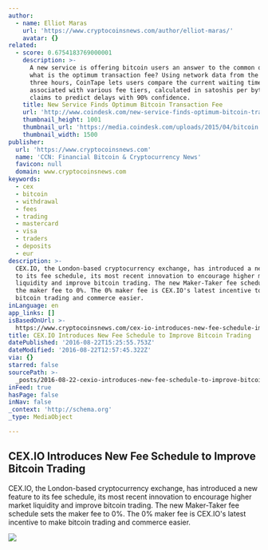 ```yaml
---
author:
  - name: Elliot Maras
    url: 'https://www.cryptocoinsnews.com/author/elliot-maras/'
    avatar: {}
related:
  - score: 0.6754183769000001
    description: >-
      A new service is offering bitcoin users an answer to the common question:
      what is the optimum transaction fee? Using network data from the past
      three hours, CoinTape lets users compare the current waiting times
      associated with various fee tiers, calculated in satoshis per byte. It
      claims to predict delays with 90% confidence.
    title: New Service Finds Optimum Bitcoin Transaction Fee
    url: 'http://www.coindesk.com/new-service-finds-optimum-bitcoin-transaction-fee/'
    thumbnail_height: 1001
    thumbnail_url: 'https://media.coindesk.com/uploads/2015/04/bitcoin.jpg'
    thumbnail_width: 1500
publisher:
  url: 'https://www.cryptocoinsnews.com'
  name: 'CCN: Financial Bitcoin & Cryptocurrency News'
  favicon: null
  domain: www.cryptocoinsnews.com
keywords:
  - cex
  - bitcoin
  - withdrawal
  - fees
  - trading
  - mastercard
  - visa
  - traders
  - deposits
  - eur
description: >-
  CEX.IO, the London-based cryptocurrency exchange, has introduced a new feature
  to its fee schedule, its most recent innovation to encourage higher market
  liquidity and improve bitcoin trading. The new Maker-Taker fee schedule sets
  the maker fee to 0%. The 0% maker fee is CEX.IO's latest incentive to make
  bitcoin trading and commerce easier.
inLanguage: en
app_links: []
isBasedOnUrl: >-
  https://www.cryptocoinsnews.com/cex-io-introduces-new-fee-schedule-improve-bitcoin-trading/
title: CEX.IO Introduces New Fee Schedule to Improve Bitcoin Trading
datePublished: '2016-08-22T15:25:55.753Z'
dateModified: '2016-08-22T12:57:45.322Z'
via: {}
starred: false
sourcePath: >-
  _posts/2016-08-22-cexio-introduces-new-fee-schedule-to-improve-bitcoin-tradin.md
inFeed: true
hasPage: false
inNav: false
_context: 'http://schema.org'
_type: MediaObject

---
```

<article style=""><h1>CEX.IO Introduces New Fee Schedule to Improve Bitcoin Trading</h1><p>CEX.IO, the London-based cryptocurrency exchange, has introduced a new feature to its fee schedule, its most recent innovation to encourage higher market liquidity and improve bitcoin trading. The new Maker-Taker fee schedule sets the maker fee to 0%. The 0% maker fee is CEX.IO's latest incentive to make bitcoin trading and commerce easier.</p><img src="https://www.cryptocoinsnews.com/wp-content/uploads/2016/08/CEX.IO-logo.jpg" /></article>